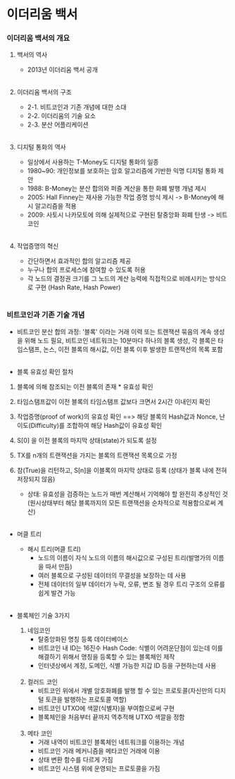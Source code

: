 <h1>이더리움 백서</h1>

<h3>이더리움 백서의 개요</h3>

1. 백서의 역사

   - 2013년 이더리움 백서 공개 <br/><br/>

2. 이더리움 백서의 구조

   - 2-1. 비트코인과 기존 개념에 대한 소대
   - 2-2. 이더리움의 기술 요소
   - 2-3. 분산 어플리케이션<br/><br/>

3. 디지털 통화의 역사

   - 일상에서 사용하는 T-Money도 디지털 통화의 일종
   - 1980~90: 개인정보를 보호하는 암호 알고리즘에 기반한 익명 디지털 통화 제안
   - 1988: B-Money는 분산 합의와 퍼즐 계산을 통한 화폐 발행 개념 제시
   - 2005: Hall Finney는 재사용 가능한 작업 증명 방식 제시 -> B-Money에 해시 알고리즘을 적용
   - 2009: 사토시 나카모토에 의해 실제적으로 구현된 탈중앙화 화폐 탄생 -> 비트코인<br/><br/>

4. 작업증명의 혁신
   - 간단하면서 효과적인 합의 알고리즘 제공
   - 누구나 합의 프로세스에 참여할 수 있도록 허용
   - 각 노드의 결정권 크기를 그 노드의 계산 능력에 직접적으로 비례시키는 방식으로 구현 (Hash Rate, Hash Power)<br/><br/>

<h3>비트코인과 기존 기술 개념</h3>

- 비트코인 분산 합의 과정: '블록' 이라는 거래 이력 또는 트랜잭션 묶음의 계속 생성을 위해 노드 필요, 비트코인 네트워크는 10분마다 하나의 블록 생성, 각 블록은 타임스탬프, 논스, 이전 블록의 해시값, 이전 블록 이후 발생한 트랜잭션의 목록 포함<br/><br/>

- 블록 유효성 확인 절차

1. 블록에 의해 참조되는 이전 블록의 존재 \* 유효성 확인
2. 타임스탬프값이 이전 블록의 타임스탬프 값보다 크면서 2시간 이내인지 확인
3. 작업증명(proof of work)의 유효성 확인 ==> 해당 블록의 Hash값과 Nonce, 난이도(Difficulty)를 조합하여 해당 Hash값이 유효성 확인
4. S[0] 을 이전 블록의 마지막 상태(state)가 되도록 설정
5. TX를 n개의 트랜잭션을 가지는 블록의 트랜잭션 목록으로 가정
6. 참(True)을 리턴하고, S[n]을 이블록의 마지막 상태로 등록 (상태가 블록 내에 전혀 저장되지 않음)

   - 상태: 유효성을 검증하는 노드가 매번 계산해서 기억해야 할 완전히 추상적인 것 (원시상태부터 해당 블록까지의 모든 트랜잭션을 순차적으로 적용함으로써 계산)<br/><br/>

- 머클 트리

  - 해시 트리(머클 트리)
    - 노드의 이름이 자식 노드의 이름의 해시값으로 구성된 트리(발명가의 이름을 따서 만듬)
    - 여러 블록으로 구성된 데이터의 무결성을 보장하는 데 사용
    - 전체 데이터의 일부 데이터가 누락, 오류, 변조 될 경우 트리 구조의 오류를 쉽게 발견 가능<br/><br/>

- 블록체인 기술 3가지
  1.  네임코인
      - 탈중앙화된 명칭 등록 데이터베이스
      - 비트코인 내 ID는 16진수 Hash Code: 식별이 어려운단점이 있는데 이를 해결하기 위해서 명칭을 등록할 수 있는 블록체인 제작
      - 인터넷상에서 계정, 도메인, 식별 가능한 지갑 ID 등을 구현하는데 사용<br/><br/>
  2.  컬러드 코인
      - 비트코인 위에서 개별 암호화폐를 발행 할 수 있는 프로토콜(자신만의 디지털 토큰을 발행하는 프로토콜 역할)
      - 비트코인 UTXO에 색깔(식별자)을 부여함으로써 구현
      - 블록체인을 처음부터 끝까지 역추적해 UTXO 색깔을 정함<br/><br/>
  3.  메타 코인
      - 거래 내역이 비트코인 블록체인 네트워크를 이용하는 개념
      - 비트코인 거래 메커니즘을 메타코인 거래에 이용
      - 상태 변환 함수를 다르게 가짐
      - 비트코인 시스템 위에 운영되는 프로토콜을 가짐<br/><br/>
